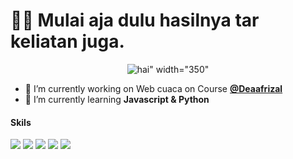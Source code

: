 # 👋😄 Mulai aja dulu hasilnya tar keliatan juga.

<p align="center">
<img src="https://media2.giphy.com/media/v1.Y2lkPTc5MGI3NjExN2lvZDFtbDlibjhocXZ1MnBxaXA5cW91bndqZzhvbXV6bWc5ajhmNCZlcD12MV9pbnRlcm5hbF9naWZfYnlfaWQmY3Q9Zw/DHYNyjAqrqkzm/giphy.gif" alt="hai"/>" width="350"
</p>

<!--
**Marko1705/Marko1705** is a ✨ _special_ ✨ repository because its `README.md` (this file) appears on your GitHub profile.

Here are some ideas to get you started:

- 🔭 I’m currently working on ...
- 🌱 I’m currently learning ...
- 👯 I’m looking to collaborate on ...
- 🤔 I’m looking for help with ...
- 💬 Ask me about ...
- 📫 How to reach me: ...
- 😄 Pronouns: ...
- ⚡ Fun fact: ...
-->

- 🔭 I’m currently working on Web cuaca on Course [**@Deaafrizal**](https://github.com/deaafrizal)
- 🌱 I’m currently learning **Javascript & Python**

#### Skils
<img src="https://img.shields.io/badge/HTML5-E34F26?style=for-the-badge&logo=html5&logoColor=white" />
<img src="https://img.shields.io/badge/CSS3-1572B6?style=for-the-badge&logo=css3&logoColor=white" />
<img src="https://img.shields.io/badge/JavaScript-323330?style=for-the-badge&logo=javascript&logoColor=F7DF1E" />
<img src="https://img.shields.io/badge/Python-FFD43B?style=for-the-badge&logo=python&logoColor=blue" />
<img src="https://img.shields.io/badge/ChatGPT-74aa9c?style=for-the-badge&logo=openai&logoColor=white" />

